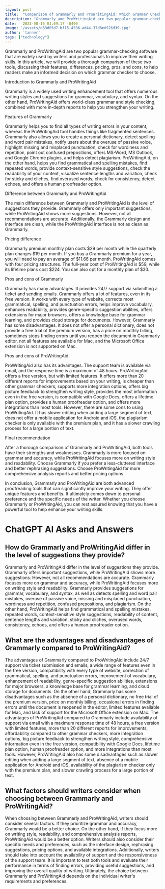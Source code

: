 ```yaml
---
layout: post
title:  "Comparison of Grammarly and ProWritingAid: Which Grammar Checker is Right for You?"
description: "Grammarly and ProWritingAid are two popular grammar-checking software that are widely used by writers and professionals to improve their writing skills. In this article, we will provide a thorough comparison of these two tools, discussing their features, differences, pricing, pros, and cons, to help readers make an informed decision on which grammar checker to choose."
date:   2023-08-16 01:09:17 -0400
image: '/assets/d33d05d7-bf15-4586-ad44-37d8ed926d39.jpg'
author: 'tanner'
tags: ["technology"]
---
```


Grammarly and ProWritingAid are two popular grammar-checking software that are widely used by writers and professionals to improve their writing skills. In this article, we will provide a thorough comparison of these two tools, discussing their features, differences, pricing, pros, and cons, to help readers make an informed decision on which grammar checker to choose.

Introduction to Grammarly and ProWritingAid

Grammarly is a widely used writing enhancement tool that offers numerous writing styles and suggestions for grammar, vocabulary, and syntax. On the other hand, ProWritingAid offers world-class grammar and style checking, combined with more in-depth reports to help you strengthen your writing.

Features of Grammarly

Grammarly helps you to find all types of writing errors in your content, whereas the ProWritingAid tool handles things like fragmented sentences. Grammarly also allows you to create a personal dictionary, detect spelling and word pair mistakes, notify users about the overuse of passive voice, highlight missing and misplaced punctuation, check for wordiness and repetition, point out confused prepositions, offers MS-Word, MS Outlook, and Google Chrome plugins, and helps detect plagiarism. ProWritingAid, on the other hand, helps you find grammatical and spelling mistakes, find repeated words, provide context-sensitive style suggestions, check the readability of your content, visualize sentence lengths and variation, check for sticky and cliches, find overused words, check for consistency, detect echoes, and offers a human proofreader option.

Difference between Grammarly and ProWritingAid

The main difference between Grammarly and ProWritingAid is the level of suggestions they provide. Grammarly offers only important suggestions, while ProWritingAid shows more suggestions. However, not all recommendations are accurate. Additionally, the Grammarly design and interface are clean, while the ProWritingAid interface is not as clean as Grammarly.

Pricing difference

Grammarly premium monthly plan costs $29 per month while the quarterly plan charges $19 per month. If you buy a Grammarly premium for a year, you will need to pay an average of $11.66 per month. ProWritingAid comes with four pricing structures. The full-year cost of ProWritingAid is $59, while its lifetime plans cost $224. You can also opt for a monthly plan of $20.

Pros and cons of Grammarly

Grammarly has many advantages. It provides 24/7 support via submitting a ticket and sending emails. Grammarly offers a lot of features, even in its free version. It works with every type of website, corrects most grammatical, spelling, and punctuation errors, helps improve vocabulary, enhances readability, provides genre-specific suggestion abilities, offers extensions for major browsers, offers a knowledge base for grammar learning, and provides cloud storage for documents. However, Grammarly has some disadvantages. It does not offer a personal dictionary, does not provide a free trial of the premium version, has a price on monthly billing, sometimes stops finding errors until you reopen the document in Grammarly editor, not all features are available for Mac, and the Microsoft Office extension is not supported on Mac.

Pros and cons of ProWritingAid

ProWritingAid also has its advantages. The support team is available via email, and the response time is a maximum of 48 hours. ProWritingAid offers a free version, but with limited features. It offers more than 20 different reports for improvements based on your writing, is cheaper than other grammar checkers, supports more integration options, offers big picture feedback to strengthen writing style, provides the most information even in the free version, is compatible with Google Docs, offers a lifetime plan option, provides a human proofreader option, and offers more integrations than most tools. However, there are some cons to using ProWritingAid. It has slower editing when adding a large segment of text, does not offer a mobile application for Android and iOS, the plagiarism checker is only available with the premium plan, and it has a slower crawling process for a large portion of text.

Final recommendation

After a thorough comparison of Grammarly and ProWritingAid, both tools have their strengths and weaknesses. Grammarly is more focused on grammar and accuracy, while ProWritingAid focuses more on writing style and readability. Choose Grammarly if you prefer a less-cluttered interface and better rephrasing suggestions. Choose ProWritingAid for more comprehensive analysis reports and better pricing options.

In conclusion, Grammarly and ProWritingAid are both advanced proofreading tools that can significantly improve your writing. They offer unique features and benefits. It ultimately comes down to personal preference and the specific needs of the writer. Whether you choose Grammarly or ProWritingAid, you can rest assured knowing that you have a powerful tool to help enhance your writing skills.


# ChatGPT AI Asks and Answers
## How do Grammarly and ProWritingAid differ in the level of suggestions they provide?
Grammarly and ProWritingAid differ in the level of suggestions they provide. Grammarly offers important suggestions, while ProWritingAid shows more suggestions. However, not all recommendations are accurate. Grammarly focuses more on grammar and accuracy, while ProWritingAid focuses more on writing style and readability. Grammarly provides suggestions for grammar, vocabulary, and syntax, as well as detects spelling and word pair mistakes, overuse of passive voice, missing and misplaced punctuation, wordiness and repetition, confused prepositions, and plagiarism. On the other hand, ProWritingAid helps find grammatical and spelling mistakes, repeated words, context-sensitive style suggestions, readability of content, sentence lengths and variation, sticky and cliches, overused words, consistency, echoes, and offers a human proofreader option.

## What are the advantages and disadvantages of Grammarly compared to ProWritingAid?
The advantages of Grammarly compared to ProWritingAid include 24/7 support via ticket submission and emails, a wide range of features even in the free version, compatibility with every type of website, correction of grammatical, spelling, and punctuation errors, improvement of vocabulary, enhancement of readability, genre-specific suggestion abilities, extensions for major browsers, a knowledge base for grammar learning, and cloud storage for documents. On the other hand, Grammarly has some disadvantages such as the absence of a personal dictionary, no free trial of the premium version, price on monthly billing, occasional errors in finding errors until the document is reopened in the editor, limited features available for Mac, and lack of support for the Microsoft Office extension on Mac. The advantages of ProWritingAid compared to Grammarly include availability of support via email with a maximum response time of 48 hours, a free version with limited features, more than 20 different reports for improvements, affordability compared to other grammar checkers, more integration options, big picture feedback to strengthen writing style, comprehensive information even in the free version, compatibility with Google Docs, lifetime plan option, human proofreader option, and more integrations than most tools. However, ProWritingAid also has some disadvantages such as slower editing when adding a large segment of text, absence of a mobile application for Android and iOS, availability of the plagiarism checker only with the premium plan, and slower crawling process for a large portion of text.

## What factors should writers consider when choosing between Grammarly and ProWritingAid?
When choosing between Grammarly and ProWritingAid, writers should consider several factors. If they prioritize grammar and accuracy, Grammarly would be a better choice. On the other hand, if they focus more on writing style, readability, and comprehensive analysis reports, ProWritingAid would be a better option. Writers should also consider their specific needs and preferences, such as the interface design, rephrasing suggestions, pricing options, and available integrations. Additionally, writers should take into account the availability of support and the responsiveness of the support team. It is important to test both tools and evaluate their performance in terms of finding errors, providing useful suggestions, and improving the overall quality of writing. Ultimately, the choice between Grammarly and ProWritingAid depends on the individual writer's requirements and preferences.

